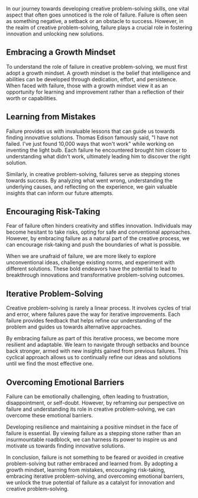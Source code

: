 
In our journey towards developing creative problem-solving skills, one vital aspect that often goes unnoticed is the role of failure. Failure is often seen as something negative, a setback or an obstacle to success. However, in the realm of creative problem-solving, failure plays a crucial role in fostering innovation and unlocking new solutions.

## Embracing a Growth Mindset

To understand the role of failure in creative problem-solving, we must first adopt a growth mindset. A growth mindset is the belief that intelligence and abilities can be developed through dedication, effort, and persistence. When faced with failure, those with a growth mindset view it as an opportunity for learning and improvement rather than a reflection of their worth or capabilities.

## Learning from Mistakes

Failure provides us with invaluable lessons that can guide us towards finding innovative solutions. Thomas Edison famously said, "I have not failed. I've just found 10,000 ways that won't work" while working on inventing the light bulb. Each failure he encountered brought him closer to understanding what didn't work, ultimately leading him to discover the right solution.

Similarly, in creative problem-solving, failures serve as stepping stones towards success. By analyzing what went wrong, understanding the underlying causes, and reflecting on the experience, we gain valuable insights that can inform our future attempts.

## Encouraging Risk-Taking

Fear of failure often hinders creativity and stifles innovation. Individuals may become hesitant to take risks, opting for safe and conventional approaches. However, by embracing failure as a natural part of the creative process, we can encourage risk-taking and push the boundaries of what is possible.

When we are unafraid of failure, we are more likely to explore unconventional ideas, challenge existing norms, and experiment with different solutions. These bold endeavors have the potential to lead to breakthrough innovations and transformative problem-solving outcomes.

## Iterative Problem-Solving

Creative problem-solving is rarely a linear process. It involves cycles of trial and error, where failures pave the way for iterative improvements. Each failure provides feedback that helps refine our understanding of the problem and guides us towards alternative approaches.

By embracing failure as part of this iterative process, we become more resilient and adaptable. We learn to navigate through setbacks and bounce back stronger, armed with new insights gained from previous failures. This cyclical approach allows us to continually refine our ideas and solutions until we find the most effective one.

## Overcoming Emotional Barriers

Failure can be emotionally challenging, often leading to frustration, disappointment, or self-doubt. However, by reframing our perspective on failure and understanding its role in creative problem-solving, we can overcome these emotional barriers.

Developing resilience and maintaining a positive mindset in the face of failure is essential. By viewing failure as a stepping stone rather than an insurmountable roadblock, we can harness its power to inspire us and motivate us towards finding innovative solutions.

In conclusion, failure is not something to be feared or avoided in creative problem-solving but rather embraced and learned from. By adopting a growth mindset, learning from mistakes, encouraging risk-taking, embracing iterative problem-solving, and overcoming emotional barriers, we unlock the true potential of failure as a catalyst for innovation and creative problem-solving.
